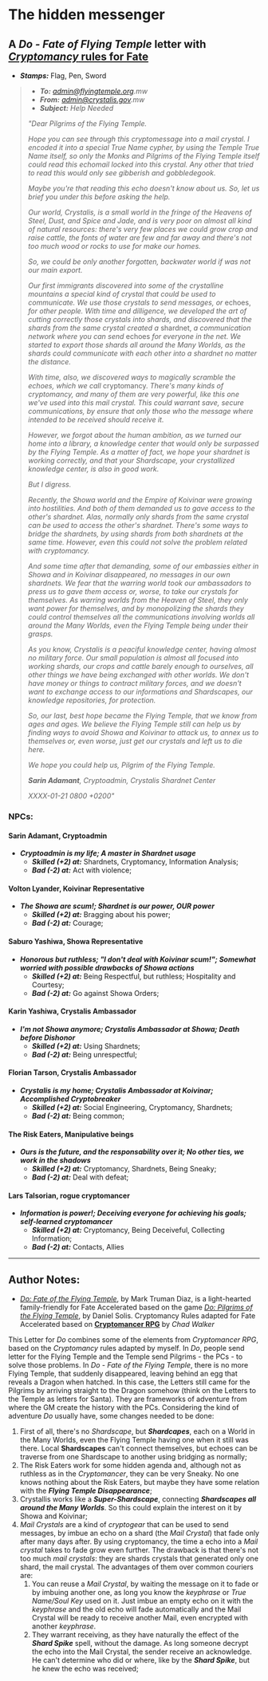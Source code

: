 # The hidden messenger

## A _Do - Fate of Flying Temple_ letter with [_Cryptomancy_ rules for Fate](README.md)

+ ___Stamps:___ Flag, Pen, Sword

> + _**To:** admin@flyingtemple.org.mw_
> + _**From:** admin@crystalis.gov.mw_
> + _**Subject:** Help Needed_
>
> _"Dear Pilgrims of the Flying Temple._
>
> _Hope you can see through this cryptomessage into a mail crystal. I encoded it into a special True Name cypher, by using the Temple True Name itself, so only the Monks and Pilgrims of the Flying Temple itself could read this echomail locked into this crystal. Any other that tried to read this would only see gibberish and gobbledegook._
>
> _Maybe you're that reading this echo doesn't know about us. So, let us brief you under this before asking the help._
>
> _Our world, Crystalis, is a small world in the fringe of the Heavens of Steel, Dust, and Spice and Jade, and is very poor on almost all kind of natural resources: there's very few places we could grow crop and raise cattle, the fonts of water are few and far away and there's not too much wood or rocks to use for make our homes._
>
> _So, we could be only another forgotten, backwater world if was not our main export._
>
> _Our first immigrants discovered into some of the crystalline mountains a special kind of crystal that could be used to communicate. We use those crystals to send messages, or_ echoes, _for other people. With time and dilligence, we developed the art of cutting correctly those crystals into shards, and discovered that the shards from the same crystal created a_ shardnet, _a communication network where you can send_ echoes _for everyone in the net. We started to export those shards all around the Many Worlds, as the shards could communicate with each other into a shardnet no matter the distance._
>
> _With time, also, we discovered ways to magically scramble the echoes, which we call_ cryptomancy. _There's many kinds of cryptomancy, and many of them are very powerful, like this one we've used into this mail crystal. This could warrant save, secure communications, by ensure that only those who the message where intended to be received should receive it._
>
> _However, we forgot about the human ambition, as we turned our home into a library, a knowledge center that would only be surpassed by the Flying Temple. As a matter of fact, we hope your shardnet is working correctly, and that your Shardscape, your crystallized knowledge center, is also in good work._
>
> _But I digress._
>
> _Recently, the Showa world and the Empire of Koivinar were growing into hostilities. And both of them demanded us to gave access to the other's shardnet. Alas, normally only shards from the same crystal can be used to access the other's shardnet. There's some ways to bridge the shardnets, by using shards from both shardnets at the same time. However, even this could not solve the problem related with cryptomancy._
>
> _And some time after that demanding, some of our embassies either in Showa and in Koivinar disappeared, no messages in our own shardnets. We fear that the warring world took our ambassadors to press us to gave them access or, worse, to take our crystals for themselves. As warring worlds from the Heaven of Steel, they only want power for themselves, and by monopolizing the shards they could control themselves all the communications involving worlds all around the Many Worlds, even the Flying Temple being under their grasps._
>
> _As you know, Crystalis is a peaciful knowledge center, having almost no military force. Our small population is almost all focused into working shards, our crops and cattle barely enough to ourselves, all other things we have being exchanged with other worlds. We don't have money or things to contract military forces, and we doesn't want to exchange access to our informations and Shardscapes, our knowledge repositories, for protection._
>
> _So, our last, best hope became the Flying Temple, that we know from ages and ages. We believe the Flying Temple still can help us by finding ways to avoid Showa and Koivinar to attack us, to annex us to themselves or, even worse, just get our crystals and left us to die here._
>
> _We hope you could help us, Pilgrim of the Flying Temple._
>
> _**Sarin Adamant**, Cryptoadmin, Crystalis Shardnet Center_
>
> _XXXX-01-21 0800 +0200"_

### NPCs:

#### Sarin Adamant, Cryptoadmin

+ ___Cryptoadmin is my life; A master in Shardnet usage___
   + _**Skilled (+2) at:**_ Shardnets, Cryptomancy, Information Analysis;
   + _**Bad (-2) at:**_ Act with violence;

#### Volton Lyander, Koivinar Representative

+ ___The Showa are scum!; Shardnet is our power, OUR power___
   + _**Skilled (+2) at:**_ Bragging about his power;
   + _**Bad (-2) at:**_ Courage;
   
#### Saburo Yashiwa, Showa Representative

+ ___Honorous but ruthless; "I don't deal with Koivinar scum!"; Somewhat worried with possible drawbacks of Showa actions___
   + _**Skilled (+2) at:**_ Being Respectful, but ruthless; Hospitality and Courtesy;
   + _**Bad (-2) at:**_ Go against Showa Orders;

#### Karin Yashiwa, Crystalis Ambassador

+ ___I'm not Showa anymore; Crystalis Ambassador at Showa; Death before Dishonor___
   + _**Skilled (+2) at:**_ Using Shardnets;
   + _**Bad (-2) at:**_ Being unrespectful;

#### Florian Tarson, Crystalis Ambassador

+ ___Crystalis is my home; Crystalis Ambassador at Koivinar; Accomplished Cryptobreaker___
   + _**Skilled (+2) at:**_ Social Engineering, Cryptomancy, Shardnets;
   + _**Bad (-2) at:**_ Being common;

#### The Risk Eaters, Manipulative beings

+ ___Ours is the future, and the responsability over it; No other ties, we work in the shadows___
   + _**Skilled (+2) at:**_ Cryptomancy, Shardnets, Being Sneaky;
   + _**Bad (-2) at:**_ Deal with defeat;

#### Lars Talsorian, rogue cryptomancer

+ ___Information is power!; Deceiving everyone for achieving his goals; self-learned cryptomancer___
   + _**Skilled (+2) at:**_ Cryptomancy, Being Deceiveful, Collecting Information;
   + _**Bad (-2) at:**_ Contacts, Allies
   
---

## Author Notes:

+ [_Do: Fate of the Flying Temple_](http://www.evilhat.com/home/do-fate-of-the-flying-temple/), by Mark Truman Diaz, is a light-hearted family-friendly for Fate Accelerated based on the game [_Do: Pilgrims of the Flying Temple_](http://www.evilhat.com/home/do-pilgrims-of-the-flying-temple/), by Daniel Solis. Cryptomancy Rules adapted for Fate Accelerated based on [**Cryptomancer RPG**](http://cryptorpg.com/) by _Chad Walker_

This Letter for _Do_ combines some of the elements from _Cryptomancer RPG_, based on the _Cryptomancy_ rules adapted by myself. In _Do_, people send letter for the Flying Temple and the Temple send Pilgrims - the PCs - to solve those problems. In _Do - Fate of the Flying Temple_, there is no more Flying Temple, that suddenly disappeared, leaving behind an egg that reveals a Dragon when hatched. In this case, the Letters still came for the Pilgrims by arriving straight to the Dragon somehow (think on the Letters to the Temple as letters for Santa). They are frameworks of adventure from where the GM create the history with the PCs. Considering the kind of adventure _Do_ usually have, some changes needed to be done:

1. First of all, there's no _Shardscape_, but _**Shardcapes**_, each on a World in the Many Worlds, even the Flying Temple having one when it still was there. Local **Shardscapes** can't connect themselves, but echoes can be traverse from one Shardscape to another using bridging as normally;
2. The Risk Eaters work for some hidden agenda and, although not as ruthless as in the _Cryptomancer_, they can be very Sneaky. No one knows nothing about the Risk Eaters, but maybe they have some relation with the ___Flying Temple Disappearance___;
3. Crystallis works like a ___Super-Shardscape___, connecting ___Shardscapes all around the Many Worlds___. So this could explain the interest on it by Showa and Koivinar;
4. _Mail Crystals_ are a kind of _cryptogear_ that can be used to send messages, by imbue an echo on a shard (the _Mail Crystal_) that fade only after many days after. By using cryptomancy, the time a echo into a _Mail crystal_ takes to fade grow even further. The drawback is that there's not too much _mail crystals_: they are shards crystals that generated only one shard, the mail crystal. The advantages of them over common couriers are:
   1. You can reuse a _Mail Crystal_, by waiting the message on it to fade or by imbuing another one, as long you know the _keyphrase_ or _True Name/Soul Key_ used on it. Just imbue an empty echo on it with the _keyphrase_ and the old echo will fade automatically and the Mail Crystal will be ready to receive another Mail, even encrypted with another _keyphrase_.
   2. They warrant receiving, as they have naturally the effect of the ___Shard Spike___ spell, without the damage. As long someone decrypt the echo into the Mail Crystal, the sender receive an acknowledge. He can't determine who did or where, like by the ___Shard Spike___, but he knew the echo was received;
